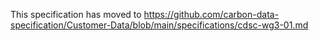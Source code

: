 This specification has moved to https://github.com/carbon-data-specification/Customer-Data/blob/main/specifications/cdsc-wg3-01.md
